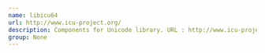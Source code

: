 ```yaml
---
name: libicu64
url: http://www.icu-project.org/
description: Components for Unicode library. URL : http://www.icu-project.org/ Groups : None
group: None
---
```

